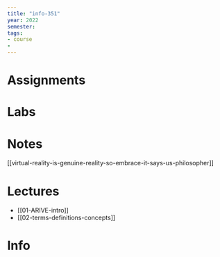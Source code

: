 ```yaml
---
title: "info-351"
year: 2022
semester: 
tags: 
- course
- 
---
```

# Assignments

# Labs

# Notes
[[virtual-reality-is-genuine-reality-so-embrace-it-says-us-philosopher]]

# Lectures
- [[01-ARIVE-intro]]
- [[02-terms-definitions-concepts]]

# Info

